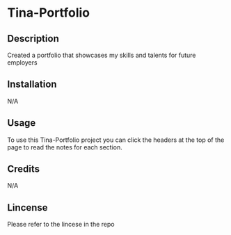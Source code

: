 # Tina-Portfolio

## Description 
Created a portfolio that showcases my skills and talents for future employers 

## Installation
N/A

## Usage
To use this Tina-Portfolio project you can click the headers at the top of the page to read the notes for each section. 

## Credits
N/A

## Lincense
Please refer to the lincese in the repo



